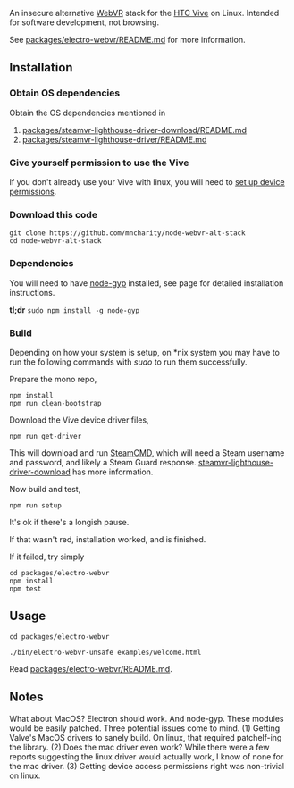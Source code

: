 An insecure alternative [WebVR](https://en.wikipedia.org/wiki/WebVR) stack for the [HTC Vive](https://en.wikipedia.org/wiki/HTC_Vive) on Linux.  Intended for software development, not browsing.

See [packages/electro-webvr/README.md](packages/electro-webvr/README.md) for more information.

## Installation

### Obtain OS dependencies

Obtain the OS dependencies mentioned in

1. [packages/steamvr-lighthouse-driver-download/README.md](packages/steamvr-lighthouse-driver-download/README.md)
2. [packages/steamvr-lighthouse-driver/README.md](packages/steamvr-lighthouse-driver/README.md)

### Give yourself permission to use the Vive

If you don't already use your Vive with linux, you will need to [set up device permissions](packages/steamvr-lighthouse-driver/doc/Vive-udev-rules.md).

### Download this code

    git clone https://github.com/mncharity/node-webvr-alt-stack
    cd node-webvr-alt-stack

### Dependencies
You will need to have [node-gyp](https://github.com/nodejs/node-gyp) installed, see page for detailed installation instructions.

**tl;dr**  ```sudo npm install -g node-gyp```

### Build

Depending on how your system is setup, on *nix system you may have to run the following commands with *sudo* to run them successfully.

Prepare the mono repo,

    npm install
    npm run clean-bootstrap

Download the Vive device driver files,

    npm run get-driver

This will download and run [SteamCMD](https://developer.valvesoftware.com/wiki/SteamCMD), which will need a Steam username and password, and likely a Steam Guard response.   [steamvr-lighthouse-driver-download](packages/steamvr-lighthouse-driver-download) has more information.

Now build and test,

    npm run setup

It's ok if there's a longish pause.

If that wasn't red, installation worked, and is finished.

If it failed, try simply

    cd packages/electro-webvr
    npm install
    npm test

## Usage

    cd packages/electro-webvr

    ./bin/electro-webvr-unsafe examples/welcome.html

Read [packages/electro-webvr/README.md](packages/electro-webvr).

## Notes

What about MacOS?  Electron should work.  And node-gyp.  These modules would be easily patched.  Three potential issues come to mind.  (1) Getting Valve's MacOS drivers to sanely build.  On linux, that required patchelf-ing the library.  (2) Does the mac driver even work?  While there were a few reports suggesting the linux driver would actually work, I know of none for the mac driver. (3) Getting device access permissions right was non-trivial on linux.
